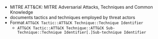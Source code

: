 - MITRE ATT&CK: MITRE Adversarial Attacks, Techniques and Common Knowledge
- documents tactics and techniques employed by threat actors
- Format `ATT&CK Tactic::ATT&CK Technique::Technique Identifier`
	- `ATT&CK Tactic::ATT&CK Technique::ATT&CK Sub-Technique::Technique Identifier[.]Sub-technique Identifier`
